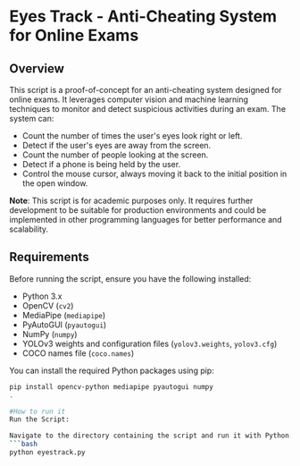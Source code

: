 # Eyes Track - Anti-Cheating System for Online Exams

## Overview

This script is a proof-of-concept for an anti-cheating system designed for online exams. It leverages computer vision and machine learning techniques to monitor and detect suspicious activities during an exam. The system can:

- Count the number of times the user's eyes look right or left.
- Detect if the user's eyes are away from the screen.
- Count the number of people looking at the screen.
- Detect if a phone is being held by the user.
- Control the mouse cursor, always moving it back to the initial position in the open window.

**Note**: This script is for academic purposes only. It requires further development to be suitable for production environments and could be implemented in other programming languages for better performance and scalability.

## Requirements

Before running the script, ensure you have the following installed:

- Python 3.x
- OpenCV (`cv2`)
- MediaPipe (`mediapipe`)
- PyAutoGUI (`pyautogui`)
- NumPy (`numpy`)
- YOLOv3 weights and configuration files (`yolov3.weights`, `yolov3.cfg`)
- COCO names file (`coco.names`)

You can install the required Python packages using pip:

```bash
pip install opencv-python mediapipe pyautogui numpy
.

#How to run it 
Run the Script:

Navigate to the directory containing the script and run it with Python:
```bash
python eyestrack.py
